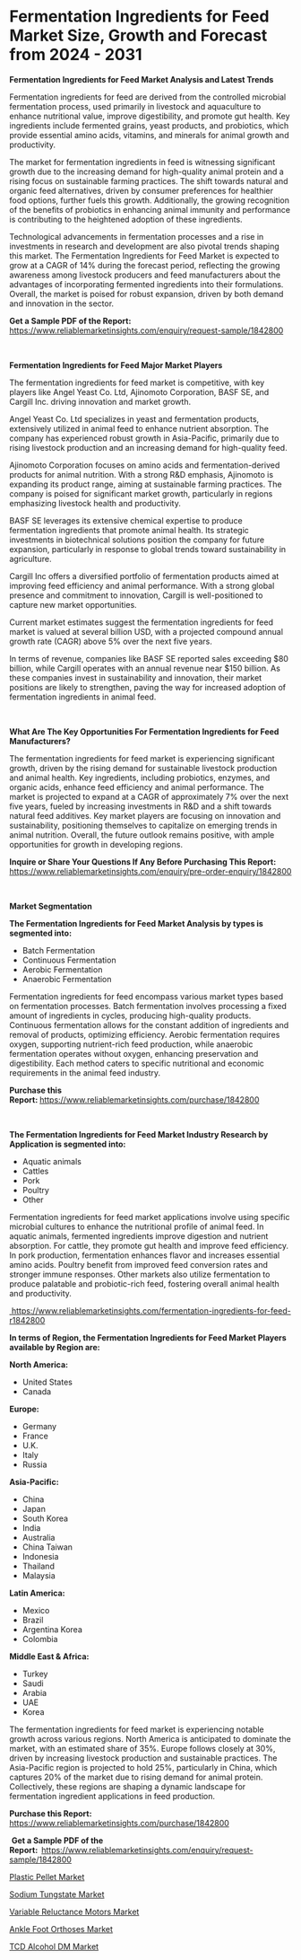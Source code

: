 <p><h1>Fermentation Ingredients for Feed Market Size, Growth and Forecast from 2024 - 2031</h1></p><p><strong>Fermentation Ingredients for Feed Market Analysis and Latest Trends</strong></p>
<p><p>Fermentation ingredients for feed are derived from the controlled microbial fermentation process, used primarily in livestock and aquaculture to enhance nutritional value, improve digestibility, and promote gut health. Key ingredients include fermented grains, yeast products, and probiotics, which provide essential amino acids, vitamins, and minerals for animal growth and productivity.</p><p>The market for fermentation ingredients in feed is witnessing significant growth due to the increasing demand for high-quality animal protein and a rising focus on sustainable farming practices. The shift towards natural and organic feed alternatives, driven by consumer preferences for healthier food options, further fuels this growth. Additionally, the growing recognition of the benefits of probiotics in enhancing animal immunity and performance is contributing to the heightened adoption of these ingredients.</p><p>Technological advancements in fermentation processes and a rise in investments in research and development are also pivotal trends shaping this market. The Fermentation Ingredients for Feed Market is expected to grow at a CAGR of 14% during the forecast period, reflecting the growing awareness among livestock producers and feed manufacturers about the advantages of incorporating fermented ingredients into their formulations. Overall, the market is poised for robust expansion, driven by both demand and innovation in the sector.</p></p>
<p><strong>Get a Sample PDF of the Report:&nbsp;</strong> <a href="https://www.reliablemarketinsights.com/enquiry/request-sample/1842800?utm_campaign=1332&utm_medium=2&utm_source=Github&utm_content=ia&utm_term=17102024&utm_id=fermentation-ingredients-for-feed">https://www.reliablemarketinsights.com/enquiry/request-sample/1842800</a></p>
<p>&nbsp;</p>
<p><strong>Fermentation Ingredients for Feed Major Market Players</strong></p>
<p><p>The fermentation ingredients for feed market is competitive, with key players like Angel Yeast Co. Ltd, Ajinomoto Corporation, BASF SE, and Cargill Inc. driving innovation and market growth. </p><p>Angel Yeast Co. Ltd specializes in yeast and fermentation products, extensively utilized in animal feed to enhance nutrient absorption. The company has experienced robust growth in Asia-Pacific, primarily due to rising livestock production and an increasing demand for high-quality feed. </p><p>Ajinomoto Corporation focuses on amino acids and fermentation-derived products for animal nutrition. With a strong R&D emphasis, Ajinomoto is expanding its product range, aiming at sustainable farming practices. The company is poised for significant market growth, particularly in regions emphasizing livestock health and productivity.</p><p>BASF SE leverages its extensive chemical expertise to produce fermentation ingredients that promote animal health. Its strategic investments in biotechnical solutions position the company for future expansion, particularly in response to global trends toward sustainability in agriculture.</p><p>Cargill Inc offers a diversified portfolio of fermentation products aimed at improving feed efficiency and animal performance. With a strong global presence and commitment to innovation, Cargill is well-positioned to capture new market opportunities.</p><p>Current market estimates suggest the fermentation ingredients for feed market is valued at several billion USD, with a projected compound annual growth rate (CAGR) above 5% over the next five years. </p><p>In terms of revenue, companies like BASF SE reported sales exceeding $80 billion, while Cargill operates with an annual revenue near $150 billion. As these companies invest in sustainability and innovation, their market positions are likely to strengthen, paving the way for increased adoption of fermentation ingredients in animal feed.</p></p>
<p>&nbsp;</p>
<p><strong>What Are The Key Opportunities For Fermentation Ingredients for Feed Manufacturers?</strong></p>
<p><p>The fermentation ingredients for feed market is experiencing significant growth, driven by the rising demand for sustainable livestock production and animal health. Key ingredients, including probiotics, enzymes, and organic acids, enhance feed efficiency and animal performance. The market is projected to expand at a CAGR of approximately 7% over the next five years, fueled by increasing investments in R&D and a shift towards natural feed additives. Key market players are focusing on innovation and sustainability, positioning themselves to capitalize on emerging trends in animal nutrition. Overall, the future outlook remains positive, with ample opportunities for growth in developing regions.</p></p>
<p><strong>Inquire or Share Your Questions If Any Before Purchasing This Report:</strong> <a href="https://www.reliablemarketinsights.com/enquiry/pre-order-enquiry/1842800?utm_campaign=1332&utm_medium=2&utm_source=Github&utm_content=ia&utm_term=17102024&utm_id=fermentation-ingredients-for-feed">https://www.reliablemarketinsights.com/enquiry/pre-order-enquiry/1842800</a></p>
<p>&nbsp;</p>
<p><strong>Market Segmentation</strong></p>
<p><strong>The Fermentation Ingredients for Feed Market Analysis by types is segmented into:</strong></p>
<p><ul><li>Batch Fermentation</li><li>Continuous Fermentation</li><li>Aerobic Fermentation</li><li>Anaerobic Fermentation</li></ul></p>
<p><p>Fermentation ingredients for feed encompass various market types based on fermentation processes. Batch fermentation involves processing a fixed amount of ingredients in cycles, producing high-quality products. Continuous fermentation allows for the constant addition of ingredients and removal of products, optimizing efficiency. Aerobic fermentation requires oxygen, supporting nutrient-rich feed production, while anaerobic fermentation operates without oxygen, enhancing preservation and digestibility. Each method caters to specific nutritional and economic requirements in the animal feed industry.</p></p>
<p><strong>Purchase this Report:&nbsp;</strong><a href="https://www.reliablemarketinsights.com/purchase/1842800?utm_campaign=1332&utm_medium=2&utm_source=Github&utm_content=ia&utm_term=17102024&utm_id=fermentation-ingredients-for-feed">https://www.reliablemarketinsights.com/purchase/1842800</a></p>
<p>&nbsp;</p>
<p><strong>The Fermentation Ingredients for Feed Market Industry Research by Application is segmented into:</strong></p>
<p><ul><li>Aquatic animals</li><li>Cattles</li><li>Pork</li><li>Poultry</li><li>Other</li></ul></p>
<p><p>Fermentation ingredients for feed market applications involve using specific microbial cultures to enhance the nutritional profile of animal feed. In aquatic animals, fermented ingredients improve digestion and nutrient absorption. For cattle, they promote gut health and improve feed efficiency. In pork production, fermentation enhances flavor and increases essential amino acids. Poultry benefit from improved feed conversion rates and stronger immune responses. Other markets also utilize fermentation to produce palatable and probiotic-rich feed, fostering overall animal health and productivity.</p></p>
<p><a href="https://www.reliablemarketinsights.com/fermentation-ingredients-for-feed-r1842800?utm_campaign=1332&utm_medium=2&utm_source=Github&utm_content=ia&utm_term=17102024&utm_id=fermentation-ingredients-for-feed">&nbsp;https://www.reliablemarketinsights.com/fermentation-ingredients-for-feed-r1842800</a></p>
<p><strong>In terms of Region, the Fermentation Ingredients for Feed Market Players available by Region are:</strong></p>
<p>
    <p> <strong> North America: </strong>
        <ul>
            <li>United States</li>
            <li>Canada</li>
        </ul>
        </p> 
    <p> <strong> Europe: </strong>
        <ul>
            <li>Germany</li>
            <li>France</li>
            <li>U.K.</li>
            <li>Italy</li>
            <li>Russia</li>
        </ul>
        </p> 
    <p> <strong> Asia-Pacific: </strong>
        <ul>
            <li>China</li>
            <li>Japan</li>
            <li>South Korea</li>
            <li>India</li>
            <li>Australia</li>
            <li>China Taiwan</li>
            <li>Indonesia</li>
            <li>Thailand</li>
            <li>Malaysia</li>
        </ul>
        </p> 
    <p> <strong> Latin America: </strong>
        <ul>
            <li>Mexico</li>
            <li>Brazil</li>
            <li>Argentina Korea</li>
            <li>Colombia</li>
        </ul>
        </p> 
    <p> <strong> Middle East & Africa: </strong>
        <ul>
            <li>Turkey</li>
            <li>Saudi</li>
            <li>Arabia</li>
            <li>UAE</li>
            <li>Korea</li>
        </ul>
    </p>
    </p>
<p><p>The fermentation ingredients for feed market is experiencing notable growth across various regions. North America is anticipated to dominate the market, with an estimated share of 35%. Europe follows closely at 30%, driven by increasing livestock production and sustainable practices. The Asia-Pacific region is projected to hold 25%, particularly in China, which captures 20% of the market due to rising demand for animal protein. Collectively, these regions are shaping a dynamic landscape for fermentation ingredient applications in feed production.</p></p>
<p><strong>Purchase this Report: </strong><a href="https://www.reliablemarketinsights.com/purchase/1842800?utm_campaign=1332&utm_medium=2&utm_source=Github&utm_content=ia&utm_term=17102024&utm_id=fermentation-ingredients-for-feed">https://www.reliablemarketinsights.com/purchase/1842800</a></p>
<p>&nbsp;<strong>Get a Sample PDF of the Report:&nbsp;&nbsp;</strong><a href="https://www.reliablemarketinsights.com/enquiry/request-sample/1842800?utm_campaign=1332&utm_medium=2&utm_source=Github&utm_content=ia&utm_term=17102024&utm_id=fermentation-ingredients-for-feed">https://www.reliablemarketinsights.com/enquiry/request-sample/1842800</a></p>
<p><strong></strong></p>
<p><p><a href="https://www.linkedin.com/pulse/decoding-plastic-pellet-industry-dynamics-strategic-imperatives-vahic?utm_campaign=1332&utm_medium=2&utm_source=Github&utm_content=ia&utm_term=17102024&utm_id=fermentation-ingredients-for-feed">Plastic Pellet Market</a></p><p><a href="https://www.linkedin.com/pulse/global-sodium-tungstate-market-product-types-applications-8rtsc?utm_campaign=1332&utm_medium=2&utm_source=Github&utm_content=ia&utm_term=17102024&utm_id=fermentation-ingredients-for-feed">Sodium Tungstate Market</a></p><p><a href="https://issuu.com/reportprime-2/docs/variable-reluctance-motors-market-s_69012d89dafc33?utm_campaign=1332&utm_medium=2&utm_source=Github&utm_content=ia&utm_term=17102024&utm_id=fermentation-ingredients-for-feed">Variable Reluctance Motors Market</a></p><p><a href="https://www.linkedin.com/pulse/mapping-ankle-foot-orthoses-market-trends-challenges-breakthroughs-qk39c?utm_campaign=1332&utm_medium=2&utm_source=Github&utm_content=ia&utm_term=17102024&utm_id=fermentation-ingredients-for-feed">Ankle Foot Orthoses Market</a></p><p><a href="https://www.linkedin.com/pulse/strategic-market-insights-navigating-global-tcd-alcohol-sgnae?utm_campaign=1332&utm_medium=2&utm_source=Github&utm_content=ia&utm_term=17102024&utm_id=fermentation-ingredients-for-feed">TCD Alcohol DM Market</a></p></p>